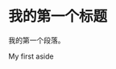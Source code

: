 <html>
<head>
<meta charset="utf-8">
</head>
<body>
    <h1>我的第一个标题</h1>
    <p>我的第一个段落。</p>
</body>
<aside>My first aside<aside>
</html>
